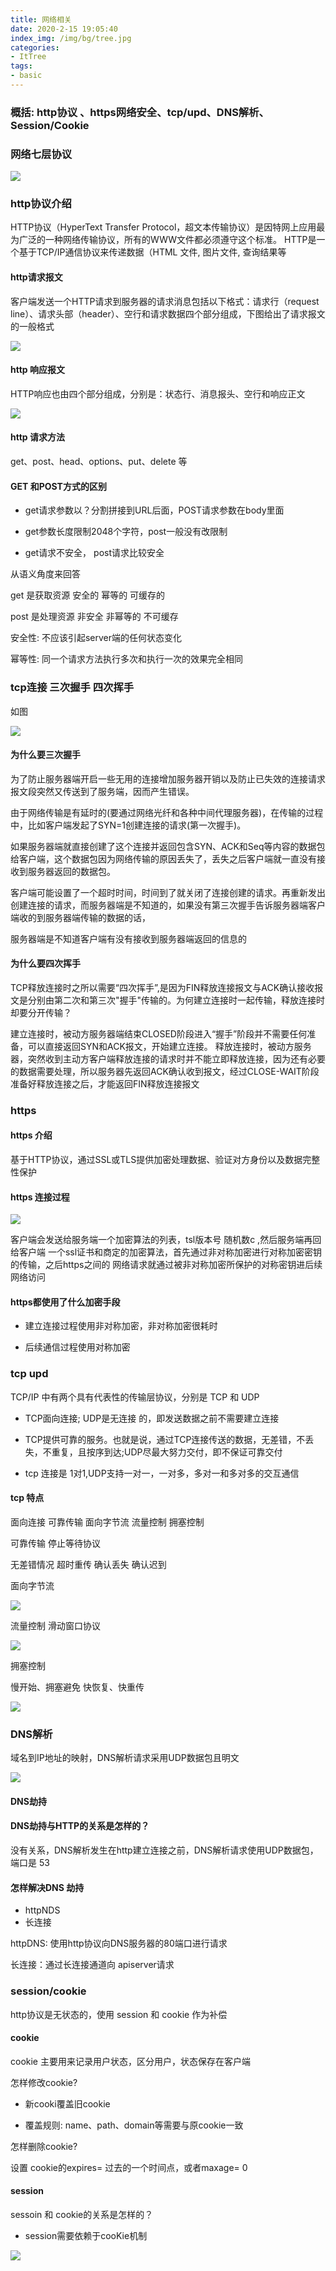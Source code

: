 ```yaml
---
title: 网络相关
date: 2020-2-15 19:05:40
index_img: /img/bg/tree.jpg
categories:
- ItTree
tags:
- basic
---
```


### 概括: http协议 、https网络安全、tcp/upd、DNS解析、Session/Cookie

### 网络七层协议

![](/img/ittree/network/networkqc.png)

### http协议介绍

HTTP协议（HyperText Transfer Protocol，超文本传输协议）是因特网上应用最为广泛的一种网络传输协议，所有的WWW文件都必须遵守这个标准。
HTTP是一个基于TCP/IP通信协议来传递数据（HTML 文件, 图片文件, 查询结果等

#### http请求报文
客户端发送一个HTTP请求到服务器的请求消息包括以下格式：请求行（request line）、请求头部（header）、空行和请求数据四个部分组成，下图给出了请求报文的一般格式

![](/img/ittree/network/httprequset.png)


#### http 响应报文
HTTP响应也由四个部分组成，分别是：状态行、消息报头、空行和响应正文

![](/img/ittree/network/httprsp.jpg)

#### http 请求方法
get、post、head、options、put、delete 等


#### GET 和POST方式的区别

- get请求参数以？分割拼接到URL后面，POST请求参数在body里面

- get参数长度限制2048个字符，post一般没有改限制

- get请求不安全， post请求比较安全

从语义角度来回答

get  是获取资源 安全的 幂等的 可缓存的

post 是处理资源 非安全 非幂等的 不可缓存


安全性: 不应该引起server端的任何状态变化

幂等性: 同一个请求方法执行多次和执行一次的效果完全相同

### tcp连接 三次握手 四次挥手

如图

![](/img/ittree/network/tcplink.png)

#### 为什么要三次握手

为了防止服务器端开启一些无用的连接增加服务器开销以及防止已失效的连接请求报文段突然又传送到了服务端，因而产生错误。

由于网络传输是有延时的(要通过网络光纤和各种中间代理服务器)，在传输的过程中，比如客户端发起了SYN=1创建连接的请求(第一次握手)。

如果服务器端就直接创建了这个连接并返回包含SYN、ACK和Seq等内容的数据包给客户端，这个数据包因为网络传输的原因丢失了，丢失之后客户端就一直没有接收到服务器返回的数据包。

客户端可能设置了一个超时时间，时间到了就关闭了连接创建的请求。再重新发出创建连接的请求，而服务器端是不知道的，如果没有第三次握手告诉服务器端客户端收的到服务器端传输的数据的话，

服务器端是不知道客户端有没有接收到服务器端返回的信息的

#### 为什么要四次挥手

TCP释放连接时之所以需要“四次挥手”,是因为FIN释放连接报文与ACK确认接收报文是分别由第二次和第三次"握手"传输的。为何建立连接时一起传输，释放连接时却要分开传输？

建立连接时，被动方服务器端结束CLOSED阶段进入“握手”阶段并不需要任何准备，可以直接返回SYN和ACK报文，开始建立连接。
释放连接时，被动方服务器，突然收到主动方客户端释放连接的请求时并不能立即释放连接，因为还有必要的数据需要处理，所以服务器先返回ACK确认收到报文，经过CLOSE-WAIT阶段准备好释放连接之后，才能返回FIN释放连接报文


### https

#### https 介绍

基于HTTP协议，通过SSL或TLS提供加密处理数据、验证对方身份以及数据完整性保护

#### https 连接过程

![](/img/ittree/network/ssl.png)

客户端会发送给服务端一个加密算法的列表，tsl版本号 随机数c ,然后服务端再回给客户端
一个ssl证书和商定的加密算法，首先通过非对称加密进行对称加密密钥的传输，之后https之间的
网络请求就通过被非对称加密所保护的对称密钥进后续网络访问

#### https都使用了什么加密手段

- 建立连接过程使用非对称加密，非对称加密很耗时

- 后续通信过程使用对称加密

### tcp upd

TCP/IP 中有两个具有代表性的传输层协议，分别是 TCP 和 UDP

- TCP面向连接; UDP是无连接 的，即发送数据之前不需要建立连接

- TCP提供可靠的服务。也就是说，通过TCP连接传送的数据，无差错，不丢失，不重复，且按序到达;UDP尽最大努力交付，即不保证可靠交付

- tcp 连接是 1对1,UDP支持一对一，一对多，多对一和多对多的交互通信


#### tcp 特点

面向连接 可靠传输 面向字节流 流量控制 拥塞控制

可靠传输 停止等待协议

 无差错情况 超时重传 确认丢失 确认迟到

面向字节流

![](/img/ittree/network/bit.png)


流量控制 滑动窗口协议

![](/img/ittree/network/chuankou.png)

拥塞控制

慢开始、拥塞避免
快恢复、快重传

![](/img/ittree/network/yongse.png)

### DNS解析

域名到IP地址的映射，DNS解析请求采用UDP数据包且明文

![](/img/ittree/network/dns.png)

#### DNS劫持

#### DNS劫持与HTTP的关系是怎样的？
 没有关系，DNS解析发生在http建立连接之前，DNS解析请求使用UDP数据包，端口是 53

 #### 怎样解决DNS 劫持

- httpNDS 
- 长连接

httpDNS: 使用http协议向DNS服务器的80端口进行请求

长连接：通过长连接通道向 apiserver请求


### session/cookie

http协议是无状态的，使用 session 和 cookie 作为补偿

#### cookie

cookie 主要用来记录用户状态，区分用户，状态保存在客户端

怎样修改cookie?

- 新cooki覆盖旧cookie

- 覆盖规则: name、path、domain等需要与原cookie一致

怎样删除cookie?

设置 cookie的expires= 过去的一个时间点，或者maxage= 0

#### session 

sessoin 和 cookie的关系是怎样的？

- session需要依赖于cooKie机制


![](/img/ittree/network/session.png)
